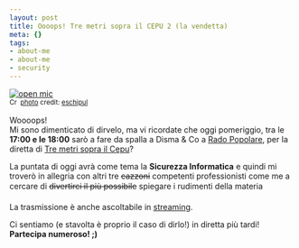 ```yaml
--- 
layout: post
title: Oooops! Tre metri sopra il CEPU 2 (la vendetta)
meta: {}
tags: 
- about-me
- about-me
- security
---
```

<a href="http://www.flickr.com/photos/16638697@N00/555287661/" title="open mic" target="_blank"><img src="http://farm2.static.flickr.com/1118/555287661_0951fd05dc.jpg" alt="open mic" border="0" /></a>  
<small><a href="http://creativecommons.org/licenses/by-sa/2.0/" title="Attribution-ShareAlike License" target="_blank"><img src="http://www.lastknight.com/wp-content/plugins/photo-dropper/images/cc.png" alt="Creative Commons License" border="0" width="16" height="16" align="absmiddle" /></a> <a href="http://www.photodropper.com/photos/" target="_blank">photo</a> credit: <a href="http://www.flickr.com/photos/16638697@N00/555287661/" title="eschipul" target="_blank">eschipul</a></small>  
  
Woooops!  
Mi sono dimenticato di dirvelo, ma vi ricordate che oggi pomeriggio, tra le <strong>17:00 e le 18:00</strong> sarò a fare da spalla a Disma &amp; Co a <a href="http://www.radiopopolare.it/poplive/diretta/">Rado Popolare</a>, per la diretta di <a href="http://www.radiopopolare.it/trasmissioni/tre-metri-sopra-il-cepu/">Tre metri sopra il Cepu</a>?  
  
La puntata di oggi avrà come tema la <strong>Sicurezza Informatica</strong> e quindi mi troverò in allegria con altri tre <s>cazzoni</s> competenti professionisti come me a cercare di <s>divertirci il più possibile</s> spiegare i rudimenti della materia  
  
La trasmissione è anche ascoltabile in <a href="http://www.radiopopolare.it/poplive/diretta/">streaming</a>.  
  
Ci sentiamo (e stavolta è proprio il caso di dirlo!) in diretta più tardi!  
**Partecipa numeroso! ;)** 
